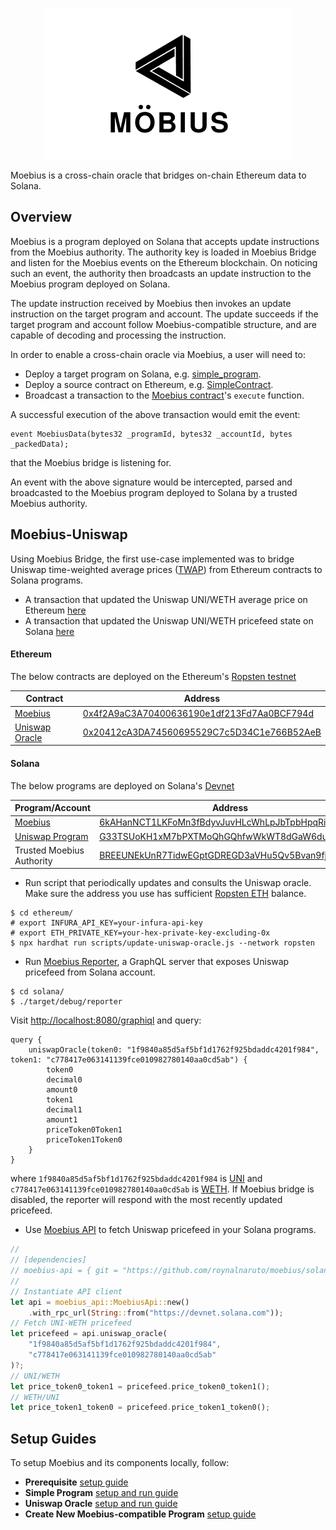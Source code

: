 <p align="center"><img src="/assets/transparent-background.png"/></p>
Moebius is a cross-chain oracle that bridges on-chain Ethereum data to Solana.

## Overview
Moebius is a program deployed on Solana that accepts update instructions from
the Moebius authority. The authority key is loaded in Moebius Bridge and listen
for the Moebius events on the Ethereum blockchain. On noticing such an event,
the authority then broadcasts an update instruction to the Moebius program
deployed on Solana.

The update instruction received by Moebius then invokes an update instruction on
the target program and account. The update succeeds if the target program and
account follow Moebius-compatible structure, and are capable of decoding and
processing the instruction.

In order to enable a cross-chain oracle via Moebius, a user will need to:
* Deploy a target program on Solana, e.g. [simple_program](./solana/simple_program/program).
* Deploy a source contract on Ethereum, e.g. [SimpleContract](./ethereum/contracts/SimpleContract.sol).
* Broadcast a transaction to the [Moebius contract](./ethereum/contracts/Moebius.sol)'s `execute` function.

A successful execution of the above transaction would emit the event:
```
event MoebiusData(bytes32 _programId, bytes32 _accountId, bytes _packedData);
```
that the Moebius bridge is listening for.

An event with the above signature would be intercepted, parsed and broadcasted
to the Moebius program deployed to Solana by a trusted Moebius authority.

## Moebius-Uniswap
Using Moebius Bridge, the first use-case implemented was to bridge Uniswap time-weighted average prices ([TWAP](https://uniswap.org/docs/v2/core-concepts/oracles/)) from Ethereum contracts to Solana programs.

* A transaction that updated the Uniswap UNI/WETH average price on Ethereum [here](https://ropsten.etherscan.io/tx/0x6997d907e1c7626dbe840933857d2133237485e426abaacd98a6ae28a4905261)
* A transaction that updated the Uniswap UNI/WETH pricefeed state on Solana [here](https://explorer.solana.com/tx/4RDVwaeGAJJ2jarJZra7cAFFQfWEZk4iny4TwmdEVV9P446tayAHiwyuTBq5pPT27Jc9aDK93yeQewrYfcxiQARA?cluster=devnet)

#### Ethereum
The below contracts are deployed on the Ethereum's [Ropsten testnet](https://ropsten.etherscan.io/)

| Contract       | Address                                                                                                                       |
|----------------|-------------------------------------------------------------------------------------------------------------------------------|
| [Moebius](ethereum/contracts/Moebius.sol)        | [0x4f2A9aC3A70400636190e1df213Fd7Aa0BCF794d](https://ropsten.etherscan.io/address/0x4f2a9ac3a70400636190e1df213fd7aa0bcf794d) |
| [Uniswap Oracle](ethereum/contracts/UniswapOracle.sol) | [0x20412cA3DA74560695529C7c5D34C1e766B52AeB](https://ropsten.etherscan.io/address/0x20412cA3DA74560695529C7c5D34C1e766B52AeB) |

#### Solana
The below programs are deployed on Solana's [Devnet](https://explorer.solana.com/?cluster=devnet)

| Program/Account   | Address                                                                                                                                         |
|-------------------|-------------------------------------------------------------------------------------------------------------------------------------------------|
| [Moebius](solana/moebius)           | [6kAHanNCT1LKFoMn3fBdyvJuvHLcWhLpJbTpbHpqRiG4](https://explorer.solana.com/address/6kAHanNCT1LKFoMn3fBdyvJuvHLcWhLpJbTpbHpqRiG4?cluster=devnet) |
| [Uniswap Program](solana/uniswap_oracle)   | [G33TSUoKH1xM7bPXTMoQhGQhfwWkWT8dGaW6dunDQoen](https://explorer.solana.com/address/G33TSUoKH1xM7bPXTMoQhGQhfwWkWT8dGaW6dunDQoen?cluster=devnet) |
| Trusted Moebius Authority | [BREEUNEkUnR7TidwEGptGDREGD3aVHu5Qv5Bvan9fjP6](https://explorer.solana.com/address/BREEUNEkUnR7TidwEGptGDREGD3aVHu5Qv5Bvan9fjP6?cluster=devnet) |

* Run script that periodically updates and consults the Uniswap oracle. Make sure the address you use has sufficient [Ropsten ETH](https://faucet.dimensions.network/) balance.
```shell
$ cd ethereum/
# export INFURA_API_KEY=your-infura-api-key
# export ETH_PRIVATE_KEY=your-hex-private-key-excluding-0x
$ npx hardhat run scripts/update-uniswap-oracle.js --network ropsten
```
* Run [Moebius Reporter](solana/reporter), a GraphQL server that exposes Uniswap pricefeed from Solana account.
```shell
$ cd solana/
$ ./target/debug/reporter
```
Visit [http://localhost:8080/graphiql](http://localhost:8080/graphiql) and query:
```
query {
    uniswapOracle(token0: "1f9840a85d5af5bf1d1762f925bdaddc4201f984", token1: "c778417e063141139fce010982780140aa0cd5ab") {
        token0
        decimal0
        amount0
        token1
        decimal1
        amount1
        priceToken0Token1
        priceToken1Token0
    }
}
```
where `1f9840a85d5af5bf1d1762f925bdaddc4201f984` is [UNI](https://ropsten.etherscan.io/token/0x1f9840a85d5af5bf1d1762f925bdaddc4201f984) and `c778417e063141139fce010982780140aa0cd5ab` is [WETH](https://ropsten.etherscan.io/token/0xc778417e063141139fce010982780140aa0cd5ab). If Moebius bridge is disabled, the reporter will respond with the most recently updated pricefeed.

* Use [Moebius API](solana/moebius-api) to fetch Uniswap pricefeed in your Solana programs.
```rust
//
// [dependencies]
// moebius-api = { git = "https://github.com/roynalnaruto/moebius/solana/moebius-api" }
//
// Instantiate API client
let api = moebius_api::MoebiusApi::new()
    .with_rpc_url(String::from("https://devnet.solana.com"));
// Fetch UNI-WETH pricefeed
let pricefeed = api.uniswap_oracle(
    "1f9840a85d5af5bf1d1762f925bdaddc4201f984",
    "c778417e063141139fce010982780140aa0cd5ab"
)?;
// UNI/WETH
let price_token0_token1 = pricefeed.price_token0_token1();
// WETH/UNI
let price_token1_token0 = pricefeed.price_token1_token0();
```

## Setup Guides
To setup Moebius and its components locally, follow:
* **Prerequisite** [setup guide](./PREREQUISITE-SETUP.md)
* **Simple Program** [setup and run guide](./SIMPLE-SETUP.md)
* **Uniswap Oracle** [setup and run guide](./UNISWAP-SETUP.md)
* **Create New Moebius-compatible Program** [setup guide](./NEW-PROGRAM-SETUP.md)
